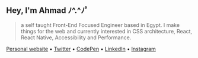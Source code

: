 ## Hey, I'm Ahmad ﾉ^.^ﾉﾟ

> a self taught Front-End Focused Engineer based in Egypt. I make things for the web and currently interested in CSS architecture, React, React Native, Accessibility and Performance.

[Personal website](https://ahmadnasr.net) • [Twitter](https://twitter.com/AhmadNasrHosna) • [CodePen](https://www.codepen.io/ahmadnasr) • [LinkedIn](https://www.linkedin.com/in/ahmadnasrhosna/) • [Instagram](https://www.instagram.com/ahmadnasrhosna/)

